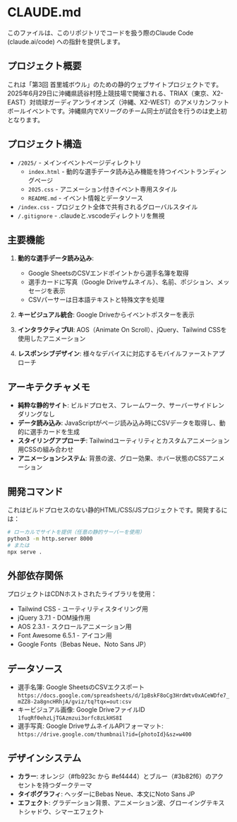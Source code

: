 # CLAUDE.md

このファイルは、このリポジトリでコードを扱う際のClaude Code (claude.ai/code) への指針を提供します。

## プロジェクト概要

これは「第3回 首里城ボウル」のための静的ウェブサイトプロジェクトです。2025年6月29日に沖縄県読谷村陸上競技場で開催される、TRIAX（東京、X2-EAST）対琉球ガーディアンライオンズ（沖縄、X2-WEST）のアメリカンフットボールイベントです。沖縄県内でXリーグのチーム同士が試合を行うのは史上初となります。

## プロジェクト構造

- `/2025/` - メインイベントページディレクトリ
  - `index.html` - 動的な選手データ読み込み機能を持つイベントランディングページ
  - `2025.css` - アニメーション付きイベント専用スタイル
  - `README.md` - イベント情報とデータソース
- `/index.css` - プロジェクト全体で共有されるグローバルスタイル
- `/.gitignore` - .claudeと.vscodeディレクトリを無視

## 主要機能

1. **動的な選手データ読み込み**: 
   - Google SheetsのCSVエンドポイントから選手名簿を取得
   - 選手カードに写真（Google Driveサムネイル）、名前、ポジション、メッセージを表示
   - CSVパーサーは日本語テキストと特殊文字を処理
   
2. **キービジュアル統合**: Google Driveからイベントポスターを表示
3. **インタラクティブUI**: AOS（Animate On Scroll）、jQuery、Tailwind CSSを使用したアニメーション
4. **レスポンシブデザイン**: 様々なデバイスに対応するモバイルファーストアプローチ

## アーキテクチャメモ

- **純粋な静的サイト**: ビルドプロセス、フレームワーク、サーバーサイドレンダリングなし
- **データ読み込み**: JavaScriptがページ読み込み時にCSVデータを取得し、動的に選手カードを生成
- **スタイリングアプローチ**: Tailwindユーティリティとカスタムアニメーション用CSSの組み合わせ
- **アニメーションシステム**: 背景の波、グロー効果、ホバー状態のCSSアニメーション

## 開発コマンド

これはビルドプロセスのない静的HTML/CSS/JSプロジェクトです。開発するには：

```bash
# ローカルでサイトを提供（任意の静的サーバーを使用）
python3 -m http.server 8000
# または
npx serve .
```

## 外部依存関係

プロジェクトはCDNホストされたライブラリを使用：
- Tailwind CSS - ユーティリティスタイリング用
- jQuery 3.7.1 - DOM操作用
- AOS 2.3.1 - スクロールアニメーション用
- Font Awesome 6.5.1 - アイコン用
- Google Fonts（Bebas Neue、Noto Sans JP）

## データソース

- 選手名簿: Google SheetsのCSVエクスポート `https://docs.google.com/spreadsheets/d/1pBskF8oCg3HrdWtv0xACeWDfe7_mZZ8-2a8gncHRhjA/gviz/tq?tqx=out:csv`
- キービジュアル画像: Google DriveファイルID `1fuqRf0ehzLjTGAzmzui3orfc8zLkHS8I`
- 選手写真: Google DriveサムネイルAPIフォーマット: `https://drive.google.com/thumbnail?id={photoId}&sz=w400`

## デザインシステム

- **カラー**: オレンジ（#fb923c から #ef4444）とブルー（#3b82f6）のアクセントを持つダークテーマ
- **タイポグラフィ**: ヘッダーにBebas Neue、本文にNoto Sans JP
- **エフェクト**: グラデーション背景、アニメーション波、グローイングテキストシャドウ、シマーエフェクト